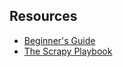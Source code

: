 ## Resources

- [Beginner's Guide](https://thepythonscrapyplaybook.com/freecodecamp-beginner-course/)
- [The Scrapy Playbook](https://thepythonscrapyplaybook.com/)
